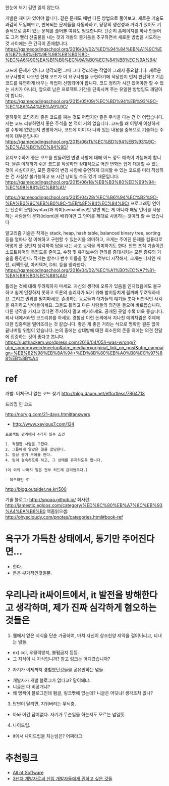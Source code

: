 한눈에 보기
길면 읽지 않는다.


개발은 재미가 있어야 합니다. 같은 문제도 매번 다른 방법으로 풀어보고, 새로운 기술도 과감히 도입해보고, 반복되는 문제들을 자동화하고, 당장의 생산성과 거리가 있어도 기술적으로 흥미 있는 문제를 풀어볼 여유도 필요합니다. 단순히 홈페이지를 하나 만들어도 그저 빨리 산출물을 내는 것과 개발의 즐거움을 추구하면서 새로운 방법을 시도하는 것 사이에는 큰 간극이 존재합니다.
https://gamecodingschool.org/2016/04/02/%ED%94%84%EB%A1%9C%EA%B7%B8%EB%9E%98%EB%B0%8D-%EC%A6%90%EA%B1%B0%EC%9A%B0%EC%84%B8%EC%9A%94/

코드에 문제가 있다고 생각되면 그때 그때 정리하는 작업이 그래서 중요합니다. 새로운 요구사항이 나오면 현재 코드가 이 요구사항을 구현하기에 적당한지 먼저 판단하고 기존 코드를 유연하게 바꾸는 작업이 선행되어야 합니다. 코드 정리가 시간 있어야만 할 수 있는 사치가 아니라, 앞으로 남은 프로젝트 기간을 단축시켜 주는 유일한 방법임도 깨달아야 합니다.
https://gamecodingschool.org/2015/05/09/%EC%BD%94%EB%93%9C-%EC%8A%A4%EB%A9%9C/


말하듯이 코딩하라
좋은 코드를 짜는 것도 어렵지만 좋은 주석을 다는 건 더 어렵습니다. 저는 코드 리뷰하면서 좋은 주석을 본 적이 거의 없습니다. 코드를 왜 이렇게 이상하게 짤 수밖에 없었는지 변명하거나, 코드에 이미 다 나와 있는 내용을 중복으로 기술하는 주석이 대부분입니다
https://gamecodingschool.org/2015/06/11/%EC%BD%94%EB%93%9C-%EC%A3%BC%EC%84%9D/


유지보수하기 좋은 코드를 만들려면 변경 사항에 대해 어느 정도 예측이 가능해야 합니다. 물론 이해하기 쉬운 코드를 작성하면 상대적으로 어떤 변화든 쉽게 대응할 수 있는 것이 사실이지만, 모든 종류의 변경 사항에 유연하게 대처할 수 있는 코드를 미리 작성하는 건 사실상 불가능하고 또 시간 낭비일 수도 있기 때문입니다.
https://gamecodingschool.org/2015/06/18/%EB%B3%80%ED%99%94-%EC%98%88%EC%B8%A1/

https://gamecodingschool.org/2015/04/28/%EC%B6%94%EC%B2%9C-%EA%B0%9C%EB%B0%9C-%EB%8F%84%EC%84%9C/
프로그래밍 언어는 단순히 문법(syntax)과 의미(semanitcs)만 알면 되는 게 아니라 해당 언어를 사용하는 사람들의 문화(idiom)을 배워야만 그 언어를 제대로 사용하는 것이라 할 수 있습니다


알고리즘 기술은 작게는 stack, heap, hash table, balanced binary tree, sorting 등을 얼마나 잘 이해하고 구현할 수 있는지를 의미하고, 크게는 주어진 문제를 컴퓨터로 어떻게 풀 것인지 생각하여 답을 내는 사고 능력을 의미하기도 한다.
반면 조직 기술이란 소프트웨어의 복잡도를 줄이고, 수정 및 유지보수의 편의를 증대시키는 모든 종류의 기술을 통칭한다. 작게는 함수나 변수 이름을 잘 짓는 것부터 시작해서, 크게는 디자인 패턴, 리팩토링, 아키텍처, DSL 등을 망라한다.
https://gamecodingschool.org/2016/04/02/%EC%A1%B0%EC%A7%81-%EA%B8%B0%EC%88%A0/


틀리는 것에 대해 두려워하지 마세요. 자신의 생각에 오류가 있음을 인지했음에도 불구하고 쉽게 인정하지 못하고 토론의 승리자가 되기 위해 발버둥치게 될까봐 두려워하세요. 그리고 권위를 믿지마세요. 존경하는 동료들과 대가들의 얘기들 조차 비판적인 시각을 유지하고 받아들이세요. 그들도 틀리고 다른 사람들의 의견을 들으며 바로잡습니다. 다른 생각을 가지고 있다면 주저하지 말고 얘기하세요. 공개된 곳일 수록 더욱 좋습니다. 회사 내에서라면 코드리뷰를 하세요.
경험상 이런 논의에서 지나친 예의차림은 주제에 대한 집중력을 떨어뜨리는 것 같습니다. 좋은 게 좋은 거라는 식으로 명확한 결론 없이 끝나버릴 위험이 있습니다. 논의 중에는 상대방에 대한 최소한의 존중 외에는 의견 전달에 집중하는 것이 좋다고 봅니다.
https://justhackem.wordpress.com/2016/04/05/i-was-wrong/?utm_source=weirdmeetup&utm_medium=original_link_on_post&utm_campaign=%EB%82%98%EB%8A%94+%ED%8B%80%EB%A0%B8%EC%97%88%EB%8B%A4

# ref



개발: 어처구니 없는 코드 찾기
http://blog.daum.net/effortless/7864713

드리밍 인 코드 


http://norvig.com/21-days.html#answers





* http://www.xevious7.com/124
```
프로젝트 관리에서 4가지 필수 조건

1. 적절한 사람을 구한다.
2. 그들에게 알맞은 일을 할당한다.
3. 항상 동기 부여를 한다.
4. 팀이 결속하도록 하고, 그 상태를 유지하도록 합니다.

(이 외의 나머지 일은 전부 허드레 관리업무다.)

- 데드라인 中 -

```


http://blog.outsider.ne.kr/500

기술 블로그: http://spoqa.github.io/
회사란: http://jamestic.egloos.com/category/%ED%8C%80%EB%A7%8C%EB%93%A4%EA%B8%B0
책좀읽으셈: http://ohyecloudy.com/pnotes/categories.html#book-ref




# 욕구가 가득찬 상태에서, 동기만 주어진다면...
- 한다.
- 돈은 부가적인것일뿐.


# 우리나라 it싸이트에서, it 발전을 방해한다고 생각하며, 제가 진짜 심각하게 혐오하는 것들은

1. 웹에서 얻은 지식을 단순 가공하여, 마치 자신이 창조한양 제약을 걸어버리고, 티내는 넘들.
 - ex) ccl, 우클릭방지, 불펌금지 등등.
 - 그 지식이 니 지식입니까? 참고 링크는 어디갔습니까?
2. 자기가 이제까지 경험했던것들을 공유안하는 넘들
 - 개발자가 개발 블로그가 없다고? 말이돼냐.
 - 니글은 다 비공개냐?
 - 왜 명색이 블로그인데 펌글, 링크빢에 없는데? 니글은 어딧냐! 생각조차 없나?
3. 답변이 달리면, 지워버리는 무뇌충.
 - 아놔 이건 답이없다. 자기가 무슨일을 하는지도 모르는 넘일듯.
4. 나이드립.
 - it에서 나이드립을 치는넘은? 어쩌라고.

# 추천링크
- [All of Software]
- [3년차 개발자로써 신입 개발자들에게 권하고 싶은 것들]


 [All of Software]: http://allofsoftware.net/
 [3년차 개발자로써 신입 개발자들에게 권하고 싶은 것들]: http://blog.outsider.ne.kr/500
